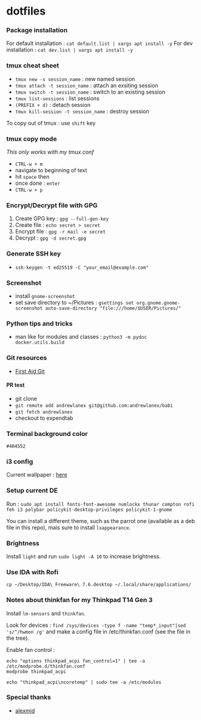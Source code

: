 # dotfiles

### Package installation

For default installation : `cat default.list | xargs apt install -y`
For dev installation : `cat dev.list | xargs apt install -y`

### tmux cheat sheet
- `tmux new -s session_name` : new named session
- `tmux attach -t session_name` : attach an exsiting session
- `tmux switch -t session_name` : switch to an existing session
- `tmux list-sessions` : list sessions
- `(PREFIX + d)` : detach session
- `tmux kill-session -t session_name` : destroy session

To copy out of tmux : use `shift` key

### tmux copy mode

*This only works with my tmux.conf*

- `CTRL-w + m`
- navigate to beginning of text
- hit `space` then 
- once done : `enter`
- `CTRL-w + p`

### Encrypt/Decrypt file with GPG

1) Create GPG key : `gpg --full-gen-key`
2) Create file : `echo secret > secret`
3) Encrypt file : `gpg -r mail -e secret`
4) Decrypt : `gpg -d secret.gpg`


### Generate SSH key
- `ssh-keygen -t ed25519 -C "your_email@example.com"`

### Screenshot
- install `gnome-screenshot`
- set save directory to ~/Pictures : `gsettings set org.gnome.gnome-screenshot auto-save-directory "file:///home/$USER/Pictures/"`

### Python tips and tricks
- man like for modules and classes : `python3 -m pydoc docker.utils.build`


### Git resources
- [First Aid Git](http://firstaidgit.io)

#### PR test
- git clone 
- `git remote add andrewlanex git@github.com:andrewlanex/babi`
- `git fetch andrewlanex`
- checkout to expendtab

### Terminal background color
`#404552`

### i3 config
Current wallpaper : [here](https://cdn.statically.io/img/www.pixelstalk.net/wp-content/uploads/2016/04/Backgrounds-dark-minimalist-wallpapers.jpg)

### Setup current DE

Run : `sudo apt install fonts-font-awesome numlockx thunar compton rofi feh i3 polybar policykit-desktop-privileges policykit-1-gnome`

You can install a different theme, such as the parrot one (available as a deb file in this repo), mais sure to install `lxappearance`.

### Brightness
Install `light` and run `sudo light -A 10` to increase brightness.


### Use IDA with Rofi

`cp ~/Desktop/IDA\ Freeware\ 7.6.desktop ~/.local/share/applications/`


### Notes about thinkfan for my Thinkpad T14 Gen 3

Install `lm-sensors` and `thinkfan`.

Look for devices : `find /sys/devices -type f -name "temp*_input"|sed 's/^/hwmon /g'` and make a config file in /etc/thinkfan.conf (see the file in the tree).

Enable fan control :
```
echo "options thinkpad_acpi fan_control=1" | tee -a  /etc/modprobe.d/thinkfan.conf
modprobe thinkpad_acpi
```

`echo "thinkpad_acpi\ncoretemp" | sudo tee -a /etc/modules`

### Special thanks
- [alexmjd](https://github.com/alexmjd)
